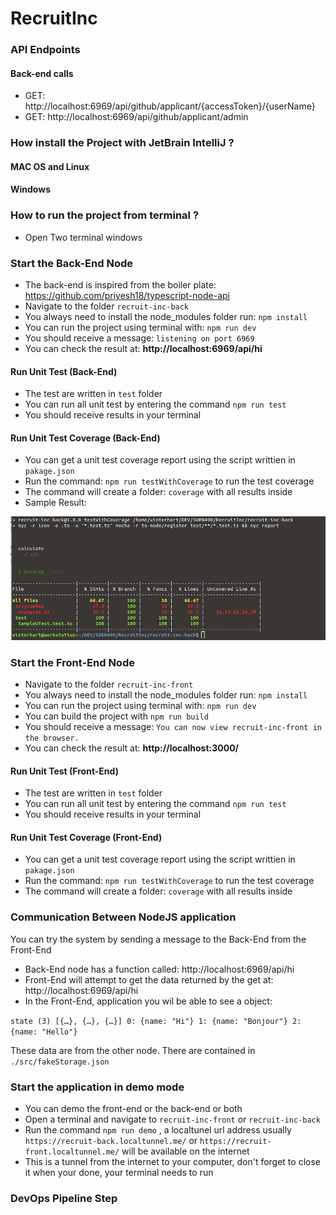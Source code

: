 
# RecruitInc

### API Endpoints

#### Back-end calls

- GET: http://localhost:6969/api/github/applicant/{accessToken}/{userName}
- GET: http://localhost:6969/api/github/applicant/admin

### How install the Project with JetBrain IntelliJ ?

#### MAC OS and Linux

#### Windows 


### How to run the project from terminal ?
- Open Two terminal windows 

### Start the Back-End Node 
 - The back-end is inspired from the boiler plate: https://github.com/priyesh18/typescript-node-api
 - Navigate to the folder `recruit-inc-back`
 - You always need to install the node_modules folder
 run:  `npm install`
 - You can run the project using terminal with: `npm run dev`
 - You should receive a message: `listening on port 6969`
 - You can check the result at: **http://localhost:6969/api/hi**

#### Run Unit Test (Back-End)
 - The test are written in `test` folder
 - You can run all unit test by entering the command `npm run test`
 - You should receive results in your terminal

#### Run Unit Test Coverage (Back-End)
 - You can get a unit test coverage report using the script writtien in `pakage.json`
 - Run the command: `npm run testWithCoverage` to run the test coverage
 - The command will create a folder:  `coverage` with all results inside
 - Sample Result:
 
![alt text](https://github.com/ddicorpo/RecruitInc/blob/master/CourseAdmin/assets/SampleTestCoverage.png "Sample Test Coverage")

 ### Start the Front-End Node
  - Navigate to the folder `recruit-inc-front`
 - You always need to install the node_modules folder
 run:  `npm install`
 - You can run the project using terminal with: `npm run dev`
 - You can build the project with `npm run build`
 - You should receive a message: `You can now view recruit-inc-front in the browser.`
 - You can check the result at: **http://localhost:3000/**
 
#### Run Unit Test (Front-End)
 - The test are written in `test` folder
 - You can run all unit test by entering the command `npm run test`
 - You should receive results in your terminal

#### Run Unit Test Coverage (Front-End)
 - You can get a unit test coverage report using the script writtien in `pakage.json`
 - Run the command: `npm run testWithCoverage` to run the test coverage
 - The command will create a folder: `coverage` with all results inside
 
### Communication Between NodeJS application
You can try the system by sending a message to the Back-End from the Front-End
- Back-End node has a function called: http://localhost:6969/api/hi
- Front-End will attempt to get the data returned by the get at: http://localhost:6969/api/hi
- In the Front-End, application you wil be able to see a object:

`state (3) [{…}, {…}, {…}] 0: {name: "Hi"} 1: {name: "Bonjour"} 2: {name: "Hello"} `

These data are from the other node. There are contained in `./src/fakeStorage.json`


### Start the application in **demo** mode
- You can demo the front-end or the back-end or both
- Open a terminal and navigate to `recruit-inc-front` or `recruit-inc-back`
- Run the command `npm run demo` , a localtunel url address usually `https://recruit-back.localtunnel.me/` or `https://recruit-front.localtunnel.me/` will be available on the internet
- This is a tunnel from the internet to your computer, don't forget to close it when your done, your terminal needs to run

### DevOps Pipeline Step
